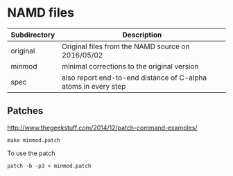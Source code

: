 # NAMD files


Subdirectory  | Description
--------------|---------------------
original      | Original files from the NAMD source on 2016/05/02
minmod        | minimal corrections to the original version
spec          | also report end-to-end distance of C-alpha atoms in every step


## Patches

http://www.thegeekstuff.com/2014/12/patch-command-examples/

```
make minmod.patch
```

To use the patch
```
patch -b -p3 < minmod.patch
